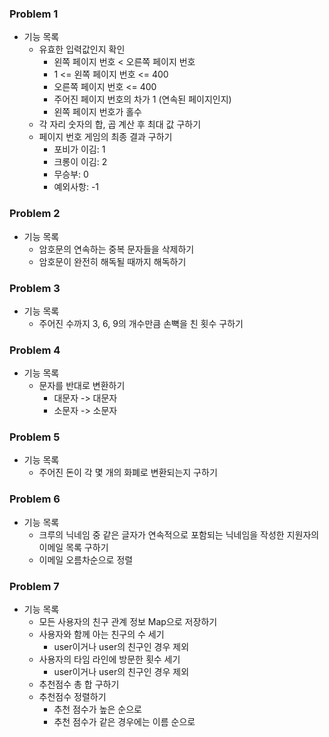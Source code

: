 ### Problem 1

- 기능 목록
    - 유효한 입력값인지 확인
      - 왼쪽 페이지 번호 < 오른쪽 페이지 번호
      - 1 <= 왼쪽 페이지 번호 <= 400
      - 오른쪽 페이지 번호 <= 400 
      - 주어진 페이지 번호의 차가 1 (연속된 페이지인지)
      - 왼쪽 페이지 번호가 홀수
    - 각 자리 숫자의 합, 곱 계산 후 최대 값 구하기
    - 페이지 번호 게임의 최종 결과 구하기 
      - 포비가 이김: 1
      - 크롱이 이김: 2
      - 무승부: 0
      - 예외사항: -1

### Problem 2
- 기능 목록
    - 암호문의 연속하는 중복 문자들을 삭제하기
    - 암호문이 완전히 해독될 때까지 해독하기 

### Problem 3
- 기능 목록
    - 주어진 수까지 3, 6, 9의 개수만큼 손뼉을 친 횟수 구하기

### Problem 4
- 기능 목록
    - 문자를 반대로 변환하기
        - 대문자 -> 대문자
        - 소문자 -> 소문자

### Problem 5
- 기능 목록
    - 주어진 돈이 각 몇 개의 화폐로 변환되는지 구하기

### Problem 6
- 기능 목록
    - 크루의 닉네임 중 같은 글자가 연속적으로 포함되는 닉네임을 작성한 지원자의 이메일 목록 구하기
    - 이메일 오름차순으로 정렬
 
 ### Problem 7
- 기능 목록
    - 모든 사용자의 친구 관계 정보 Map으로 저장하기
    - 사용자와 함께 아는 친구의 수 세기
        - user이거나 user의 친구인 경우 제외
    - 사용자의 타임 라인에 방문한 횟수 세기
        - user이거나 user의 친구인 경우 제외 
    - 추천점수 총 합 구하기
    - 추천점수 정렬하기
        - 추천 점수가 높은 순으로
        - 추천 점수가 같은 경우에는 이름 순으로

